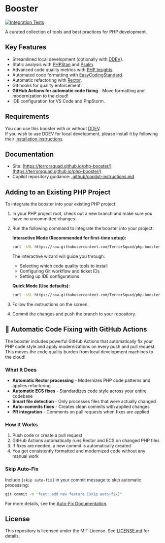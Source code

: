 # Booster

[![Integration Tests](https://github.com/TerrorSquad/php-booster/actions/workflows/integration-tests.yml/badge.svg)](https://github.com/TerrorSquad/php-booster/actions/workflows/integration-tests.yml)

A curated collection of tools and best practices for PHP development.

## Key Features
- Streamlined local development (optionally with [DDEV](https://ddev.com/)).
- Static analysis with [PHPStan](https://phpstan.org/) and [Psalm](https://psalm.dev/).
- Advanced code quality metrics with [PHP Insights](https://phpinsights.com/).
- Automated code formatting with [EasyCodingStandard](https://github.com/symplify/easy-coding-standard).
- Automatic refactoring with [Rector](https://getrector.org/).
- Git hooks for quality enforcement.
- **GitHub Actions for automatic code fixing** - Move formatting and modernization to the cloud!
- IDE configuration for VS Code and PhpStorm.

## Requirements

You can use this booster with or without [DDEV](https://ddev.com/).  
If you wish to use DDEV for local development, please install it by following their [installation instructions](https://ddev.com/).

## Documentation

- Site: [https://terrorsquad.github.io/php-booster/](https://terrorsquad.github.io/php-booster/)
- Copilot repository guidance: [.github/copilot-instructions.md](./.github/copilot-instructions.md)

## Adding to an Existing PHP Project

To integrate the booster into your existing PHP project:

1. In your PHP project root, check out a new branch and make sure you have no uncommitted changes.

2. Run the following command to integrate the booster into your project:

    **Interactive Mode (Recommended for first-time setup):**
    ```bash
    curl -sSL https://raw.githubusercontent.com/TerrorSquad/php-booster/main/booster/integrate_booster.sh | bash -s -- -I
    ```
    
    The interactive wizard will guide you through:
    - Selecting which code quality tools to install
    - Configuring Git workflow and ticket IDs
    - Setting up IDE configurations
    
    **Quick Mode (Use defaults):**
    ```bash
    curl -sSL https://raw.githubusercontent.com/TerrorSquad/php-booster/main/booster/integrate_booster.sh | bash
    ```

3. Follow the instructions on the screen.

4. Commit the changes and push the branch to your repository.

## 🤖 Automatic Code Fixing with GitHub Actions

The booster includes powerful GitHub Actions that automatically fix your PHP code style and apply modernizations on every push and pull request. This moves the code quality burden from local development machines to the cloud!

### What It Does
- **Automatic Rector processing** - Modernizes PHP code patterns and applies refactoring
- **Automatic ECS fixes** - Standardizes code style across your entire codebase  
- **Smart file detection** - Only processes files that were actually changed
- **Auto-commits fixes** - Creates clean commits with applied changes
- **PR integration** - Comments on pull requests when fixes are applied

### How It Works
1. Push code or create a pull request
2. GitHub Actions automatically runs Rector and ECS on changed PHP files
3. If fixes are needed, a new commit is automatically created
4. You get consistently formatted and modernized code without any manual work

### Skip Auto-Fix
Include `[skip auto-fix]` in your commit message to skip automatic processing:
```bash
git commit -m "feat: add new feature [skip auto-fix]"
```

For more details, see the [Auto-Fix Documentation](booster/.github/AUTO_FIX_README.md).

## License
This repository is licensed under the MIT License. See [LICENSE.md](LICENSE.md) for details.
